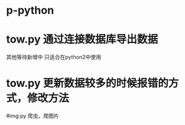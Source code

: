 # p-python
# tow.py 通过连接数据库导出数据
其他等待新增中
只适合在python2中使用

# tow.py 更新数据较多的时候报错的方式，修改方法

#img.py 爬虫，爬图片
